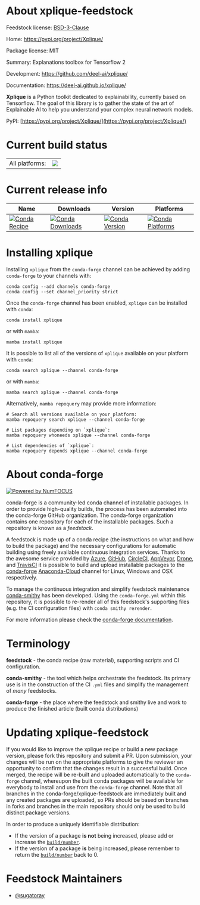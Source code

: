 About xplique-feedstock
=======================

Feedstock license: [BSD-3-Clause](https://github.com/conda-forge/xplique-feedstock/blob/main/LICENSE.txt)

Home: https://pypi.org/project/Xplique/

Package license: MIT

Summary: Explanations toolbox for Tensorflow 2

Development: https://github.com/deel-ai/xplique/

Documentation: https://deel-ai.github.io/xplique/

<b>Xplique</b> is a Python toolkit dedicated to explainability, currently based on Tensorflow.
The goal of this library is to gather the state of the art of Explainable AI to help you understand your complex neural network models.

PyPI: [https://pypi.org/project/Xplique/](https://pypi.org/project/Xplique/)


Current build status
====================


<table><tr><td>All platforms:</td>
    <td>
      <a href="https://dev.azure.com/conda-forge/feedstock-builds/_build/latest?definitionId=16444&branchName=main">
        <img src="https://dev.azure.com/conda-forge/feedstock-builds/_apis/build/status/xplique-feedstock?branchName=main">
      </a>
    </td>
  </tr>
</table>

Current release info
====================

| Name | Downloads | Version | Platforms |
| --- | --- | --- | --- |
| [![Conda Recipe](https://img.shields.io/badge/recipe-xplique-green.svg)](https://anaconda.org/conda-forge/xplique) | [![Conda Downloads](https://img.shields.io/conda/dn/conda-forge/xplique.svg)](https://anaconda.org/conda-forge/xplique) | [![Conda Version](https://img.shields.io/conda/vn/conda-forge/xplique.svg)](https://anaconda.org/conda-forge/xplique) | [![Conda Platforms](https://img.shields.io/conda/pn/conda-forge/xplique.svg)](https://anaconda.org/conda-forge/xplique) |

Installing xplique
==================

Installing `xplique` from the `conda-forge` channel can be achieved by adding `conda-forge` to your channels with:

```
conda config --add channels conda-forge
conda config --set channel_priority strict
```

Once the `conda-forge` channel has been enabled, `xplique` can be installed with `conda`:

```
conda install xplique
```

or with `mamba`:

```
mamba install xplique
```

It is possible to list all of the versions of `xplique` available on your platform with `conda`:

```
conda search xplique --channel conda-forge
```

or with `mamba`:

```
mamba search xplique --channel conda-forge
```

Alternatively, `mamba repoquery` may provide more information:

```
# Search all versions available on your platform:
mamba repoquery search xplique --channel conda-forge

# List packages depending on `xplique`:
mamba repoquery whoneeds xplique --channel conda-forge

# List dependencies of `xplique`:
mamba repoquery depends xplique --channel conda-forge
```


About conda-forge
=================

[![Powered by
NumFOCUS](https://img.shields.io/badge/powered%20by-NumFOCUS-orange.svg?style=flat&colorA=E1523D&colorB=007D8A)](https://numfocus.org)

conda-forge is a community-led conda channel of installable packages.
In order to provide high-quality builds, the process has been automated into the
conda-forge GitHub organization. The conda-forge organization contains one repository
for each of the installable packages. Such a repository is known as a *feedstock*.

A feedstock is made up of a conda recipe (the instructions on what and how to build
the package) and the necessary configurations for automatic building using freely
available continuous integration services. Thanks to the awesome service provided by
[Azure](https://azure.microsoft.com/en-us/services/devops/), [GitHub](https://github.com/),
[CircleCI](https://circleci.com/), [AppVeyor](https://www.appveyor.com/),
[Drone](https://cloud.drone.io/welcome), and [TravisCI](https://travis-ci.com/)
it is possible to build and upload installable packages to the
[conda-forge](https://anaconda.org/conda-forge) [Anaconda-Cloud](https://anaconda.org/)
channel for Linux, Windows and OSX respectively.

To manage the continuous integration and simplify feedstock maintenance
[conda-smithy](https://github.com/conda-forge/conda-smithy) has been developed.
Using the ``conda-forge.yml`` within this repository, it is possible to re-render all of
this feedstock's supporting files (e.g. the CI configuration files) with ``conda smithy rerender``.

For more information please check the [conda-forge documentation](https://conda-forge.org/docs/).

Terminology
===========

**feedstock** - the conda recipe (raw material), supporting scripts and CI configuration.

**conda-smithy** - the tool which helps orchestrate the feedstock.
                   Its primary use is in the construction of the CI ``.yml`` files
                   and simplify the management of *many* feedstocks.

**conda-forge** - the place where the feedstock and smithy live and work to
                  produce the finished article (built conda distributions)


Updating xplique-feedstock
==========================

If you would like to improve the xplique recipe or build a new
package version, please fork this repository and submit a PR. Upon submission,
your changes will be run on the appropriate platforms to give the reviewer an
opportunity to confirm that the changes result in a successful build. Once
merged, the recipe will be re-built and uploaded automatically to the
`conda-forge` channel, whereupon the built conda packages will be available for
everybody to install and use from the `conda-forge` channel.
Note that all branches in the conda-forge/xplique-feedstock are
immediately built and any created packages are uploaded, so PRs should be based
on branches in forks and branches in the main repository should only be used to
build distinct package versions.

In order to produce a uniquely identifiable distribution:
 * If the version of a package **is not** being increased, please add or increase
   the [``build/number``](https://docs.conda.io/projects/conda-build/en/latest/resources/define-metadata.html#build-number-and-string).
 * If the version of a package **is** being increased, please remember to return
   the [``build/number``](https://docs.conda.io/projects/conda-build/en/latest/resources/define-metadata.html#build-number-and-string)
   back to 0.

Feedstock Maintainers
=====================

* [@sugatoray](https://github.com/sugatoray/)

